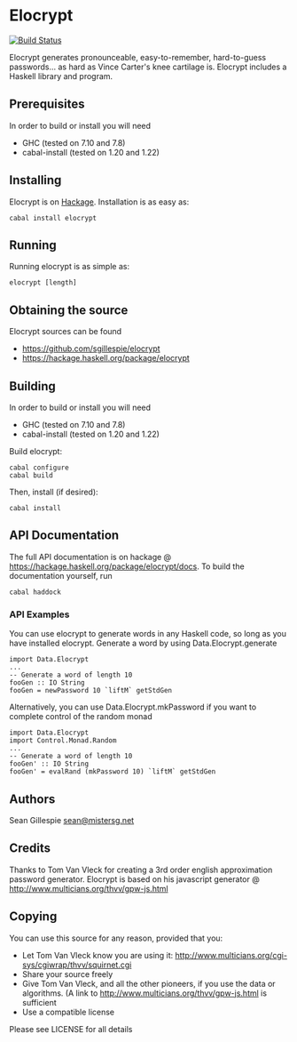 # Elocrypt
[![Build Status](https://travis-ci.org/sgillespie/elocrypt.svg?branch=master)](https://travis-ci.org/sgillespie/elocrypt)

Elocrypt generates pronounceable, easy-to-remember, hard-to-guess passwords... as hard as Vince Carter's knee cartilage is. Elocrypt includes a Haskell library and program.

## Prerequisites
In order to build or install you will need
 * GHC (tested on 7.10 and 7.8)
 * cabal-install (tested on 1.20 and 1.22)

## Installing
Elocrypt is on [Hackage](https://hackage.haskell.org/package/elocrypt).  Installation is as easy as:
```
cabal install elocrypt
```

## Running
Running elocrypt is as simple as:
```
elocrypt [length]
```

## Obtaining the source
Elocrypt sources can be found 
 * https://github.com/sgillespie/elocrypt
 * https://hackage.haskell.org/package/elocrypt

## Building
In order to build or install you will need
 * GHC (tested on 7.10 and 7.8)
 * cabal-install (tested on 1.20 and 1.22)

Build elocrypt:
```
cabal configure
cabal build
```
Then, install (if desired):
```
cabal install
```

## API Documentation
The full API documentation is on hackage @ https://hackage.haskell.org/package/elocrypt/docs. To build the documentation yourself, run
```
cabal haddock
```

### API Examples
You can use elocrypt to generate words in any Haskell code, so long as you have installed elocrypt. Generate a word by using Data.Elocrypt.generate
```
import Data.Elocrypt
...
-- Generate a word of length 10
fooGen :: IO String
fooGen = newPassword 10 `liftM` getStdGen
```

Alternatively, you can use Data.Elocrypt.mkPassword if you want to complete control of the random monad
```
import Data.Elocrypt
import Control.Monad.Random
...
-- Generate a word of length 10
fooGen' :: IO String
fooGen' = evalRand (mkPassword 10) `liftM` getStdGen
```

## Authors
Sean Gillespie <sean@mistersg.net>

## Credits
Thanks to Tom Van Vleck for creating a 3rd order english approximation password generator.  Elocrypt is based on his javascript generator @ http://www.multicians.org/thvv/gpw-js.html

## Copying
You can use this source for any reason, provided that you:

 * Let Tom Van Vleck know you are using it: http://www.multicians.org/cgi-sys/cgiwrap/thvv/squirnet.cgi
 * Share your source freely
 * Give Tom Van Vleck, and all the other pioneers, if you use the data or algorithms. (A link to http://www.multicians.org/thvv/gpw-js.html is sufficient
 * Use a compatible license

Please see LICENSE for all details
